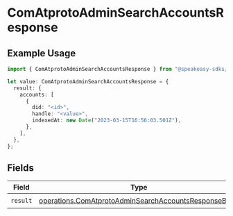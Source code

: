 # ComAtprotoAdminSearchAccountsResponse

## Example Usage

```typescript
import { ComAtprotoAdminSearchAccountsResponse } from "@speakeasy-sdks/bluesky/models/operations";

let value: ComAtprotoAdminSearchAccountsResponse = {
  result: {
    accounts: [
      {
        did: "<id>",
        handle: "<value>",
        indexedAt: new Date("2023-03-15T16:56:03.501Z"),
      },
    ],
  },
};
```

## Fields

| Field                                                                                                                        | Type                                                                                                                         | Required                                                                                                                     | Description                                                                                                                  |
| ---------------------------------------------------------------------------------------------------------------------------- | ---------------------------------------------------------------------------------------------------------------------------- | ---------------------------------------------------------------------------------------------------------------------------- | ---------------------------------------------------------------------------------------------------------------------------- |
| `result`                                                                                                                     | [operations.ComAtprotoAdminSearchAccountsResponseBody](../../models/operations/comatprotoadminsearchaccountsresponsebody.md) | :heavy_check_mark:                                                                                                           | N/A                                                                                                                          |